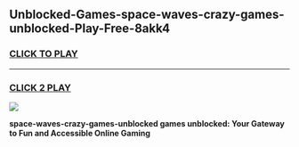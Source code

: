 
## Unblocked-Games-space-waves-crazy-games-unblocked-Play-Free-8akk4
<h3>
<a href="https://premium76.site?title=space-waves-crazy-games-unblocked&ref=24M">CLICK TO PLAY</a></h3>
<hr>

<h3>
<a href="https://premium76.site?title=space-waves-crazy-games-unblocked&ref=24M">CLICK 2 PLAY</a>
  
</h3>

<a href="https://premium76.site?title=space-waves-crazy-games-unblocked&ref=24M"><img src="https://clearcache.store/games.png"></a>


**space-waves-crazy-games-unblocked games unblocked: Your Gateway to Fun and Accessible Online Gaming**

